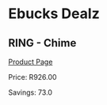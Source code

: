 
# Ebucks Dealz
## RING - Chime
[Product Page](https://www.ebucks.com/web/shop/productSelected.do?prodId=1162614077&catId=1170874557)

Price: R926.00

Savings: 73.0


	